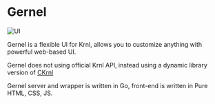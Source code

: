 <!--
 Copyright (c) 2022 aiocat
 
 This software is released under the MIT License.
 https://opensource.org/licenses/MIT
-->

# Gernel
![UI](https://cdn.discordapp.com/attachments/689482997971288104/992126852263055471/unknown.png)

Gernel is a flexible UI for Krnl, allows you to customize anything with powerful web-based UI.

Gernel does not using official Krnl API, instead using a dynamic library version of [CKrnl](https://github.com/aiocat/ckrnl)

Gernel server and wrapper is written in Go, front-end is written in Pure HTML, CSS, JS.